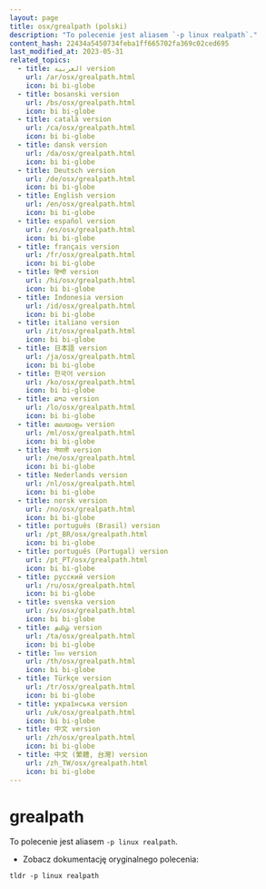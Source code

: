 ```yaml
---
layout: page
title: osx/grealpath (polski)
description: "To polecenie jest aliasem `-p linux realpath`."
content_hash: 22434a5450734feba1ff665702fa369c02ced695
last_modified_at: 2023-05-31
related_topics:
  - title: العربية version
    url: /ar/osx/grealpath.html
    icon: bi bi-globe
  - title: bosanski version
    url: /bs/osx/grealpath.html
    icon: bi bi-globe
  - title: català version
    url: /ca/osx/grealpath.html
    icon: bi bi-globe
  - title: dansk version
    url: /da/osx/grealpath.html
    icon: bi bi-globe
  - title: Deutsch version
    url: /de/osx/grealpath.html
    icon: bi bi-globe
  - title: English version
    url: /en/osx/grealpath.html
    icon: bi bi-globe
  - title: español version
    url: /es/osx/grealpath.html
    icon: bi bi-globe
  - title: français version
    url: /fr/osx/grealpath.html
    icon: bi bi-globe
  - title: हिन्दी version
    url: /hi/osx/grealpath.html
    icon: bi bi-globe
  - title: Indonesia version
    url: /id/osx/grealpath.html
    icon: bi bi-globe
  - title: italiano version
    url: /it/osx/grealpath.html
    icon: bi bi-globe
  - title: 日本語 version
    url: /ja/osx/grealpath.html
    icon: bi bi-globe
  - title: 한국어 version
    url: /ko/osx/grealpath.html
    icon: bi bi-globe
  - title: ລາວ version
    url: /lo/osx/grealpath.html
    icon: bi bi-globe
  - title: മലയാളം version
    url: /ml/osx/grealpath.html
    icon: bi bi-globe
  - title: नेपाली version
    url: /ne/osx/grealpath.html
    icon: bi bi-globe
  - title: Nederlands version
    url: /nl/osx/grealpath.html
    icon: bi bi-globe
  - title: norsk version
    url: /no/osx/grealpath.html
    icon: bi bi-globe
  - title: português (Brasil) version
    url: /pt_BR/osx/grealpath.html
    icon: bi bi-globe
  - title: português (Portugal) version
    url: /pt_PT/osx/grealpath.html
    icon: bi bi-globe
  - title: русский version
    url: /ru/osx/grealpath.html
    icon: bi bi-globe
  - title: svenska version
    url: /sv/osx/grealpath.html
    icon: bi bi-globe
  - title: தமிழ் version
    url: /ta/osx/grealpath.html
    icon: bi bi-globe
  - title: ไทย version
    url: /th/osx/grealpath.html
    icon: bi bi-globe
  - title: Türkçe version
    url: /tr/osx/grealpath.html
    icon: bi bi-globe
  - title: українська version
    url: /uk/osx/grealpath.html
    icon: bi bi-globe
  - title: 中文 version
    url: /zh/osx/grealpath.html
    icon: bi bi-globe
  - title: 中文 (繁體, 台灣) version
    url: /zh_TW/osx/grealpath.html
    icon: bi bi-globe
---
```

# grealpath

To polecenie jest aliasem `-p linux realpath`.

- Zobacz dokumentację oryginalnego polecenia:

`tldr -p linux realpath`
